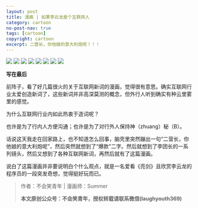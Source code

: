 ```yaml
---
layout: post
title: 漫画 | 如果李云龙是个互联网人
category: cartoon
no-post-nav: true
tags: [cartoon]
copyright: cartoon
excerpt: 二营长，你他娘的意大利炮呢！！！
---
```


![](http://favorites.ren/assets/images/2020/cartoon/liyunlong/liyunlong01.jpg)
![](http://favorites.ren/assets/images/2020/cartoon/liyunlong/liyunlong02.jpg)
![](http://favorites.ren/assets/images/2020/cartoon/liyunlong/liyunlong03.jpg)
![](http://favorites.ren/assets/images/2020/cartoon/liyunlong/liyunlong04.jpg)
![](http://favorites.ren/assets/images/2020/cartoon/liyunlong/liyunlong05.jpg)
![](http://favorites.ren/assets/images/2020/cartoon/liyunlong/liyunlong06.jpg)
![](http://favorites.ren/assets/images/2020/cartoon/liyunlong/liyunlong07.jpg)
![](http://favorites.ren/assets/images/2020/cartoon/liyunlong/liyunlong08.jpg)

**写在最后**

前阵子，看了好几篇很火的关于互联网新词的漫画，觉得很有意思。确实互联网行业太爱创造新词了，这些新词并非高深莫测的概念，但外行人听到确实有种云里雾里的感觉。

为什么互联网行业内如此热衷于造词呢？

也许是为了行内人方便沟通；也许是为了对行外人保持神（zhuang）秘（B）。

话说这天我走在回家路上，也不知道怎么回事，脑壳里突然蹦出一句“二营长，你他娘的意大利炮呢”，然后突然就想到了“爆款”二字。然后就想到了李团长的一系列镜头，然后又想到了各种互联网新词，再然后就有了这篇漫画。

说白了这篇漫画并非要说明白个什么观点，就是一名爱看《亮剑》且欣赏李云龙的程序员的一段突发奇想，觉得挺好玩而已。

>作者：不会笑青年 | 漫画师：Summer
>
>**本文原创公众号：不会笑青年，授权转载请联系微信(laughyouth369)**